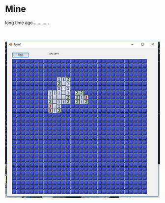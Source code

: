 # Mine

long time ago.............<br>
<br><br><br>
![image](https://github.com/VideoCardGuy/Mine/raw/master/1.jpg)<br>
